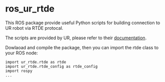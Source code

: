 # ros_ur_rtde
This ROS package provide useful Python scripts for building connection to UR robot via RTDE protocal. 

The scripts are provided by UR, please refer to their [documentation](https://www.universal-robots.com/how-tos-and-faqs/how-to/ur-how-tos/real-time-data-exchange-rtde-guide-22229/).

Dowlaoad and compile the package, then you can import the rtde class to your ROS node:
```
import ur_rtde.rtde as rtde
import ur_rtde.rtde_config as rtde_config
import rospy
...
```
